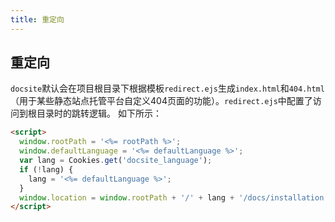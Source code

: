 ```yaml
---
title: 重定向
---
```


## 重定向

`docsite`默认会在项目根目录下根据模板`redirect.ejs`生成`index.html`和`404.html`（用于某些静态站点托管平台自定义404页面的功能）。`redirect.ejs`中配置了访问到根目录时的跳转逻辑。
如下所示：

```html
<script>
  window.rootPath = '<%= rootPath %>';
  window.defaultLanguage = '<%= defaultLanguage %>';
  var lang = Cookies.get('docsite_language');
  if (!lang) {
    lang = '<%= defaultLanguage %>';
  }
  window.location = window.rootPath + '/' + lang + '/docs/installation.html';
</script>
```